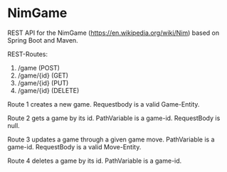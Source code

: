 # NimGame

REST API for the NimGame (https://en.wikipedia.org/wiki/Nim) based on Spring Boot and Maven.

REST-Routes:

1. /game (POST)
2. /game/{id} (GET)       
3. /game/{id} (PUT)
4. /game/{id} (DELETE)

Route 1 creates a new game. Requestbody is a valid Game-Entity.

Route 2 gets a game by its id. PathVariable is a game-id. RequestBody is null.

Route 3 updates a game through a given game move. PathVariable is a game-id. RequestBody is a valid Move-Entity.

Route 4 deletes a game by its id. PathVariable is a game-id.
